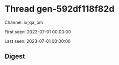 # Thread gen-592df118f82d
Channel: io_qa_pm

First seen: 2023-07-01 00:00:00

Last seen: 2023-07-01 00:00:00

## Digest


